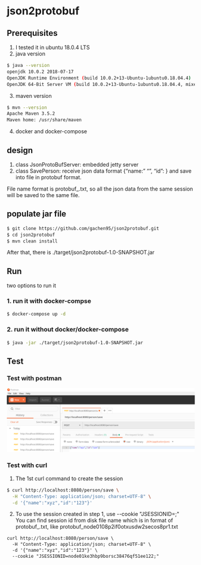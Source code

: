 # json2protobuf

## Prerequisites
1. I tested it in ubuntu 18.0.4 LTS
2. java version
  ```sh
  $ java --version
  openjdk 10.0.2 2018-07-17
  OpenJDK Runtime Environment (build 10.0.2+13-Ubuntu-1ubuntu0.18.04.4)
  OpenJDK 64-Bit Server VM (build 10.0.2+13-Ubuntu-1ubuntu0.18.04.4, mixed mode)
  ```
3. maven version
  ```sh
  $ mvn --version
  Apache Maven 3.5.2
  Maven home: /usr/share/maven
  ```
4. docker and docker-compose

## design
1. class JsonProtoBufServer: embedded jetty server
2. class SavePerson: receive json data format {“name:” “<name>”, “id”: <number>} and save into file in protobuf format. 

File name format is protobuf_<session id>.txt, so all the json data from the same session will be saved to the same file.

## populate jar file
```sh
$ git clone https://github.com/gachen95/json2protobuf.git
$ cd json2protobuf
$ mvn clean install
```
After that, there is ./target/json2protobuf-1.0-SNAPSHOT.jar

## Run

two options to run it
### 1. run it with docker-compse

```sh
$ docker-compose up -d
```

### 2. run it without docker/docker-compose
```sh
$ java -jar ./target/json2protobuf-1.0-SNAPSHOT.jar
```

## Test

### Test with postman
![postman](2019-01-30_14-22-35.png)

### Test with curl 

1. The 1st curl command to create the session
```sh
$ curl http://localhost:8080/person/save \
  -H "Content-Type: application/json; charset=UTF-8" \
  -d '{"name":"xyz","id":"123"}' 
```

2. To use the session created in step 1, use --cookie "JSESSIONID=<session id>;"  
   You can find session id from disk file name which is in format of protobuf_<session id>.txt, like protobuf_node0108p2if0otxusdw2secos8pr1.txt

```
curl http://localhost:8080/person/save \
  -H "Content-Type: application/json; charset=UTF-8" \
  -d '{"name":"xyz","id":"123"}' \
  --cookie "JSESSIONID=node01ke3hbp9borsc38476qf51ee122;"
```
